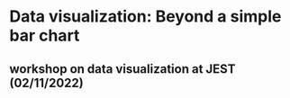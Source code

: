 # Data visualization: Beyond a simple bar chart
## workshop on data visualization at JEST (02/11/2022)